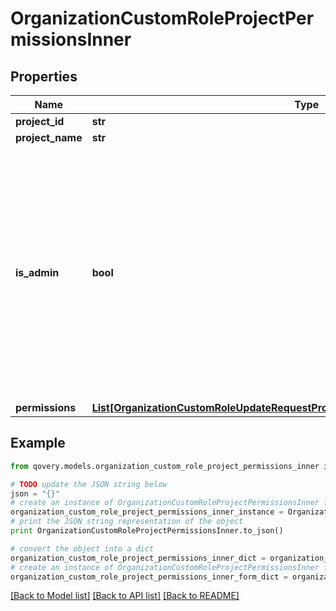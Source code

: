 # OrganizationCustomRoleProjectPermissionsInner


## Properties

Name | Type | Description | Notes
------------ | ------------- | ------------- | -------------
**project_id** | **str** |  | [optional] 
**project_name** | **str** |  | [optional] 
**is_admin** | **bool** | If &#x60;is_admin&#x60; is &#x60;true&#x60;, the user is: - automatically &#x60;MANAGER&#x60; for each environment type - allowed to manage project deployment rules - able to delete the project    Note that &#x60;permissions&#x60; can then be ignored for this project  | [optional] [default to False]
**permissions** | [**List[OrganizationCustomRoleUpdateRequestProjectPermissionsInnerPermissionsInner]**](OrganizationCustomRoleUpdateRequestProjectPermissionsInnerPermissionsInner.md) |  | [optional] 

## Example

```python
from qovery.models.organization_custom_role_project_permissions_inner import OrganizationCustomRoleProjectPermissionsInner

# TODO update the JSON string below
json = "{}"
# create an instance of OrganizationCustomRoleProjectPermissionsInner from a JSON string
organization_custom_role_project_permissions_inner_instance = OrganizationCustomRoleProjectPermissionsInner.from_json(json)
# print the JSON string representation of the object
print OrganizationCustomRoleProjectPermissionsInner.to_json()

# convert the object into a dict
organization_custom_role_project_permissions_inner_dict = organization_custom_role_project_permissions_inner_instance.to_dict()
# create an instance of OrganizationCustomRoleProjectPermissionsInner from a dict
organization_custom_role_project_permissions_inner_form_dict = organization_custom_role_project_permissions_inner.from_dict(organization_custom_role_project_permissions_inner_dict)
```
[[Back to Model list]](../README.md#documentation-for-models) [[Back to API list]](../README.md#documentation-for-api-endpoints) [[Back to README]](../README.md)


